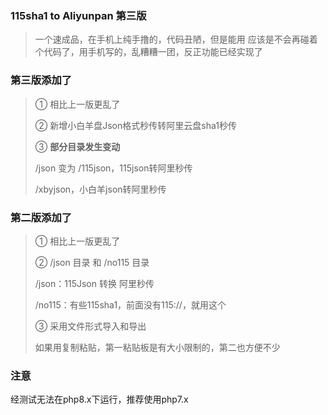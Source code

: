 ### 115sha1 to Aliyunpan 第三版
>一个速成品，在手机上纯手撸的，代码丑陋，但是能用
>应该是不会再碰着个代码了，用手机写的，乱糟糟一团，反正功能已经实现了

### 第三版添加了

> ① 相比上一版更乱了
>
> ② 新增小白羊盘Json格式秒传转阿里云盘sha1秒传
>
> ③ **部分目录发生变动** 
>
> /json 变为 /115json，115json转阿里秒传
>
> /xbyjson，小白羊json转阿里秒传


### 第二版添加了

> ① 相比上一版更乱了
>
> ② /json 目录 和 /no115 目录
>
>/json：115Json 转换 阿里秒传
>
>/no115：有些115sha1，前面没有115://，就用这个
>
> ③ 采用文件形式导入和导出
>
> 如果用复制粘贴，第一粘贴板是有大小限制的，第二也方便不少

### 注意
经测试无法在php8.x下运行，推荐使用php7.x

